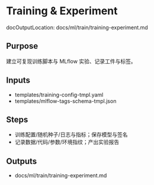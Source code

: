 # Training & Experiment

docOutputLocation: docs/ml/train/training-experiment.md

## Purpose

建立可复现训练脚本与 MLflow 实验、记录工件与标签。

## Inputs

- templates/training-config-tmpl.yaml
- templates/mlflow-tags-schema-tmpl.json

## Steps

- 训练配置/随机种子/日志与指标；保存模型与签名
- 记录数据/代码/参数/环境指纹；产出实验报告

## Outputs

- docs/ml/train/training-experiment.md
